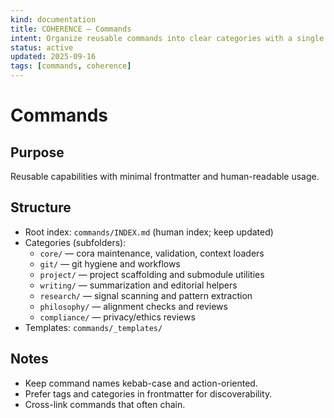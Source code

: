 ```yaml
---
kind: documentation
title: COHERENCE — Commands
intent: Organize reusable commands into clear categories with a single index
status: active
updated: 2025-09-16
tags: [commands, coherence]
---
```


# Commands

## Purpose
Reusable capabilities with minimal frontmatter and human-readable usage.

## Structure
- Root index: `commands/INDEX.md` (human index; keep updated)
- Categories (subfolders):
  - `core/` — cora maintenance, validation, context loaders
  - `git/` — git hygiene and workflows
  - `project/` — project scaffolding and submodule utilities
  - `writing/` — summarization and editorial helpers
  - `research/` — signal scanning and pattern extraction
  - `philosophy/` — alignment checks and reviews
  - `compliance/` — privacy/ethics reviews
- Templates: `commands/_templates/`

## Notes
- Keep command names kebab-case and action-oriented.
- Prefer tags and categories in frontmatter for discoverability.
- Cross-link commands that often chain.
